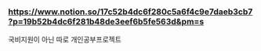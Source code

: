 ### https://www.notion.so/17c52b4dc6f280c5a6f4c9e7daeb3cb7?p=19b52b4dc6f281b48de3eef6b5fe563d&pm=s

국비지원이 아닌 따로 개인공부프로젝트
